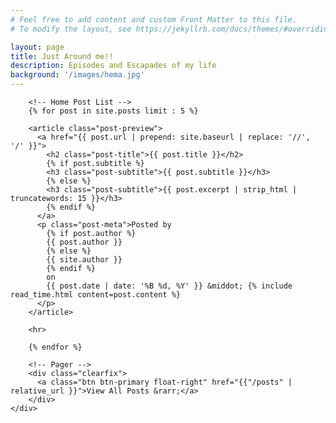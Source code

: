 ```yaml
---
# Feel free to add content and custom Front Matter to this file.
# To modify the layout, see https://jekyllrb.com/docs/themes/#overriding-theme-defaults

layout: page
title: Just Around me!!
description: Episodes and Escapades of my life
background: '/images/hema.jpg'
---
```

<div class="container">
    <div class="row">
      

        

        <!-- Home Post List -->
        {% for post in site.posts limit : 5 %}

        <article class="post-preview">
          <a href="{{ post.url | prepend: site.baseurl | replace: '//', '/' }}">
            <h2 class="post-title">{{ post.title }}</h2>
            {% if post.subtitle %}
            <h3 class="post-subtitle">{{ post.subtitle }}</h3>
            {% else %}
            <h3 class="post-subtitle">{{ post.excerpt | strip_html | truncatewords: 15 }}</h3>
            {% endif %}
          </a>
          <p class="post-meta">Posted by
            {% if post.author %}
            {{ post.author }}
            {% else %}
            {{ site.author }}
            {% endif %}
            on
            {{ post.date | date: '%B %d, %Y' }} &middot; {% include read_time.html content=post.content %}            
          </p>
        </article>

        <hr>

        {% endfor %}

        <!-- Pager -->
        <div class="clearfix">
          <a class="btn btn-primary float-right" href="{{"/posts" | relative_url }}">View All Posts &rarr;</a>
        </div>
    </div>
</div>

     